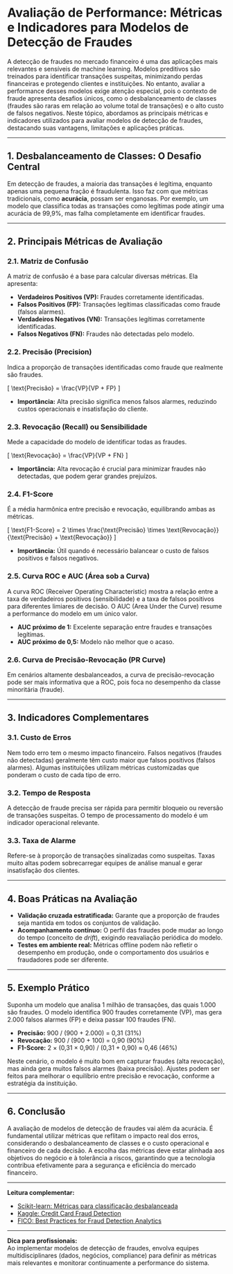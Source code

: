 # Avaliação de Performance: Métricas e Indicadores para Modelos de Detecção de Fraudes

A detecção de fraudes no mercado financeiro é uma das aplicações mais relevantes e sensíveis de machine learning. Modelos preditivos são treinados para identificar transações suspeitas, minimizando perdas financeiras e protegendo clientes e instituições. No entanto, avaliar a performance desses modelos exige atenção especial, pois o contexto de fraude apresenta desafios únicos, como o desbalanceamento de classes (fraudes são raras em relação ao volume total de transações) e o alto custo de falsos negativos. Neste tópico, abordamos as principais métricas e indicadores utilizados para avaliar modelos de detecção de fraudes, destacando suas vantagens, limitações e aplicações práticas.

---

## 1. Desbalanceamento de Classes: O Desafio Central

Em detecção de fraudes, a maioria das transações é legítima, enquanto apenas uma pequena fração é fraudulenta. Isso faz com que métricas tradicionais, como **acurácia**, possam ser enganosas. Por exemplo, um modelo que classifica todas as transações como legítimas pode atingir uma acurácia de 99,9%, mas falha completamente em identificar fraudes.

---

## 2. Principais Métricas de Avaliação

### 2.1. Matriz de Confusão

A matriz de confusão é a base para calcular diversas métricas. Ela apresenta:

- **Verdadeiros Positivos (VP):** Fraudes corretamente identificadas.
- **Falsos Positivos (FP):** Transações legítimas classificadas como fraude (falsos alarmes).
- **Verdadeiros Negativos (VN):** Transações legítimas corretamente identificadas.
- **Falsos Negativos (FN):** Fraudes não detectadas pelo modelo.

### 2.2. Precisão (Precision)

Indica a proporção de transações identificadas como fraude que realmente são fraudes.

\[
\text{Precisão} = \frac{VP}{VP + FP}
\]

- **Importância:** Alta precisão significa menos falsos alarmes, reduzindo custos operacionais e insatisfação do cliente.

### 2.3. Revocação (Recall) ou Sensibilidade

Mede a capacidade do modelo de identificar todas as fraudes.

\[
\text{Revocação} = \frac{VP}{VP + FN}
\]

- **Importância:** Alta revocação é crucial para minimizar fraudes não detectadas, que podem gerar grandes prejuízos.

### 2.4. F1-Score

É a média harmônica entre precisão e revocação, equilibrando ambas as métricas.

\[
\text{F1-Score} = 2 \times \frac{\text{Precisão} \times \text{Revocação}}{\text{Precisão} + \text{Revocação}}
\]

- **Importância:** Útil quando é necessário balancear o custo de falsos positivos e falsos negativos.

### 2.5. Curva ROC e AUC (Área sob a Curva)

A curva ROC (Receiver Operating Characteristic) mostra a relação entre a taxa de verdadeiros positivos (sensibilidade) e a taxa de falsos positivos para diferentes limiares de decisão. O AUC (Area Under the Curve) resume a performance do modelo em um único valor.

- **AUC próximo de 1:** Excelente separação entre fraudes e transações legítimas.
- **AUC próximo de 0,5:** Modelo não melhor que o acaso.

### 2.6. Curva de Precisão-Revocação (PR Curve)

Em cenários altamente desbalanceados, a curva de precisão-revocação pode ser mais informativa que a ROC, pois foca no desempenho da classe minoritária (fraude).

---

## 3. Indicadores Complementares

### 3.1. Custo de Erros

Nem todo erro tem o mesmo impacto financeiro. Falsos negativos (fraudes não detectadas) geralmente têm custo maior que falsos positivos (falsos alarmes). Algumas instituições utilizam métricas customizadas que ponderam o custo de cada tipo de erro.

### 3.2. Tempo de Resposta

A detecção de fraude precisa ser rápida para permitir bloqueio ou reversão de transações suspeitas. O tempo de processamento do modelo é um indicador operacional relevante.

### 3.3. Taxa de Alarme

Refere-se à proporção de transações sinalizadas como suspeitas. Taxas muito altas podem sobrecarregar equipes de análise manual e gerar insatisfação dos clientes.

---

## 4. Boas Práticas na Avaliação

- **Validação cruzada estratificada:** Garante que a proporção de fraudes seja mantida em todos os conjuntos de validação.
- **Acompanhamento contínuo:** O perfil das fraudes pode mudar ao longo do tempo (conceito de _drift_), exigindo reavaliação periódica do modelo.
- **Testes em ambiente real:** Métricas offline podem não refletir o desempenho em produção, onde o comportamento dos usuários e fraudadores pode ser diferente.

---

## 5. Exemplo Prático

Suponha um modelo que analisa 1 milhão de transações, das quais 1.000 são fraudes. O modelo identifica 900 fraudes corretamente (VP), mas gera 2.000 falsos alarmes (FP) e deixa passar 100 fraudes (FN).

- **Precisão:** 900 / (900 + 2.000) = 0,31 (31%)
- **Revocação:** 900 / (900 + 100) = 0,90 (90%)
- **F1-Score:** 2 × (0,31 × 0,90) / (0,31 + 0,90) ≈ 0,46 (46%)

Neste cenário, o modelo é muito bom em capturar fraudes (alta revocação), mas ainda gera muitos falsos alarmes (baixa precisão). Ajustes podem ser feitos para melhorar o equilíbrio entre precisão e revocação, conforme a estratégia da instituição.

---

## 6. Conclusão

A avaliação de modelos de detecção de fraudes vai além da acurácia. É fundamental utilizar métricas que reflitam o impacto real dos erros, considerando o desbalanceamento de classes e o custo operacional e financeiro de cada decisão. A escolha das métricas deve estar alinhada aos objetivos do negócio e à tolerância a riscos, garantindo que a tecnologia contribua efetivamente para a segurança e eficiência do mercado financeiro.

---

**Leitura complementar:**  
- [Scikit-learn: Métricas para classificação desbalanceada](https://scikit-learn.org/stable/modules/model_evaluation.html#classification-metrics)
- [Kaggle: Credit Card Fraud Detection](https://www.kaggle.com/mlg-ulb/creditcardfraud)
- [FICO: Best Practices for Fraud Detection Analytics](https://www.fico.com/blogs/analytics-optimization/best-practices-fraud-detection-analytics)

---

**Dica para profissionais:**  
Ao implementar modelos de detecção de fraudes, envolva equipes multidisciplinares (dados, negócios, compliance) para definir as métricas mais relevantes e monitorar continuamente a performance do sistema.